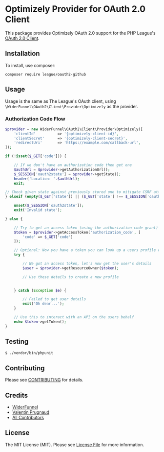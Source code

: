 # Optimizely Provider for OAuth 2.0 Client

This package provides Optimizely OAuth 2.0 support for the PHP League's [OAuth 2.0 Client](https://github.com/thephpleague/oauth2-client).

## Installation

To install, use composer:

```
composer require league/oauth2-github
```

## Usage

Usage is the same as The League's OAuth client, using `\WiderFunnel\OAuth2\Client\Provider\Optimizely` as the provider.

### Authorization Code Flow

```php
$provider = new WiderFunnel\OAuth2\Client\Provider\Optimizely([
    'clientId'          => '{optimizely-client-id}',
    'clientSecret'      => '{optimizely-client-secret}',
    'redirectUri'       => 'https://example.com/callback-url',
]);

if (!isset($_GET['code'])) {

    // If we don't have an authorization code then get one
    $authUrl = $provider->getAuthorizationUrl();
    $_SESSION['oauth2state'] = $provider->getState();
    header('Location: '.$authUrl);
    exit;

// Check given state against previously stored one to mitigate CSRF attack
} elseif (empty($_GET['state']) || ($_GET['state'] !== $_SESSION['oauth2state'])) {

    unset($_SESSION['oauth2state']);
    exit('Invalid state');

} else {

    // Try to get an access token (using the authorization code grant)
    $token = $provider->getAccessToken('authorization_code', [
        'code' => $_GET['code']
    ]);

    // Optional: Now you have a token you can look up a users profile data
    try {

        // We got an access token, let's now get the user's details
        $user = $provider->getResourceOwner($token);

        // Use these details to create a new profile
        

    } catch (Exception $e) {

        // Failed to get user details
        exit('Oh dear...');
    }

    // Use this to interact with an API on the users behalf
    echo $token->getToken();
}
```

## Testing

``` bash
$ ./vendor/bin/phpunit
```

## Contributing

Please see [CONTRIBUTING](https://github.com/widerfunnel/oauth2-optimizely/blob/master/CONTRIBUTING.md) for details.


## Credits

- [WiderFunnel](https://github.com/widerfunnel)
- [Valentin Prugnaud](https://github.com/foxted)
- [All Contributors](https://github.com/widerfunnel/oauth2-optimizely/contributors)


## License

The MIT License (MIT). Please see [License File](https://github.com/widerfunnel/oauth2-optimizely/blob/master/LICENSE) for more information.
